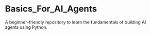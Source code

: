# Basics_For_AI_Agents
A beginner-friendly repository to learn the fundamentals of building AI agents using Python.
